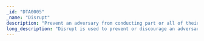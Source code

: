 ```yaml
---
_id: "DTA0005"
_name: "Disrupt"
description: "Prevent an adversary from conducting part or all of their mission."
long_description: "Disrupt is used to prevent or discourage an adversary from conducting part or all of their mission.  This may include increasing the time or skills needed to accomplish a specific task or by tightening controls so that more steps need to be taken."
---
```

